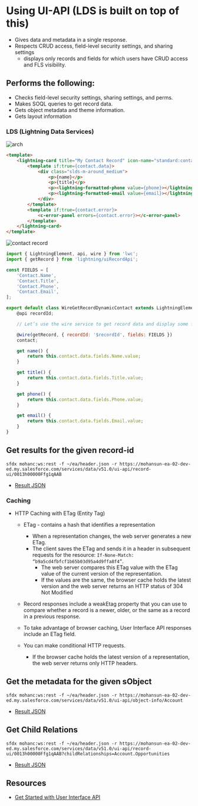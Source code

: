 # Using UI-API (LDS is built on top of this) 
- Gives data and metadata in a single response.
- Respects CRUD access, field-level security settings, and sharing settings
    - displays only records and fields for which users have CRUD access and FLS visibility.

## Performs the following:
- Checks field-level security settings, sharing settings, and perms.
- Makes SOQL queries to get record data.
- Gets object metadata and theme information.
- Gets layout information

### LDS (Lightning Data Services)
![arch](https://resources.docs.salesforce.com/images/96c6c99f3a530fbd2600a734ee804326.png)

```html
<template>
    <lightning-card title="My Contact Record" icon-name="standard:contact">
        <template if:true={contact.data}>
            <div class="slds-m-around_medium">
                <p>{name}</p>
                <p>{title}</p>
                <p><lightning-formatted-phone value={phone}></lightning-formatted-phone></p>
                <p><lightning-formatted-email value={email}></lightning-formatted-email></p>
            </div>
        </template>
        <template if:true={contact.error}>
            <c-error-panel errors={contact.error}></c-error-panel>
        </template>
    </lightning-card>
</template>
```
![contact record](https://resources.docs.salesforce.com/images/78eaec710ca146705cea8e5509b39ec6.png)

```js
import { LightningElement, api, wire } from 'lwc';
import { getRecord } from 'lightning/uiRecordApi';

const FIELDS = [
    'Contact.Name',
    'Contact.Title',
    'Contact.Phone',
    'Contact.Email',
];

export default class WireGetRecordDynamicContact extends LightningElement {
    @api recordId;

    // Let’s use the wire service to get record data and display some field names.

    @wire(getRecord, { recordId: '$recordId', fields: FIELDS })
    contact;

    get name() {
        return this.contact.data.fields.Name.value;
    }

    get title() {
        return this.contact.data.fields.Title.value;
    }

    get phone() {
        return this.contact.data.fields.Phone.value;
    }

    get email() {
        return this.contact.data.fields.Email.value;
    }
}

```

## Get results for the given record-id
```
sfdx mohanc:ws:rest -f ~/ea/header.json -r https://mohansun-ea-02-dev-ed.my.salesforce.com/services/data/v51.0/ui-api/record-ui/0013h00000Ffg1qAAB 

```

- [Result JSON](./0013h00000Ffg1qAAB.json)


### Caching

- HTTP Caching with ETag (Entity Tag)
    - ETag - contains a hash that identifies a representation
        -  When a representation changes, the web server generates a new ETag.
        - The client saves the ETag and sends it in a header in subsequent requests for the resource: ```If-None-Match: “b9a5cd4fbfcf1b65b03d95a4d9ffa8f4”```. 
            - The web server compares this ETag value with the ETag value of the current version of the representation. 
            - If the values are the same, the browser cache holds the latest version and the web server returns an HTTP status of 304 Not Modified


    - Record responses include a weakEtag property that you can use to compare whether a record is a newer, older, or the same as a record in a previous response.
    - To take advantage of browser caching, User Interface API responses include an ETag field.
    - You can make conditional HTTP requests. 
        - If the browser cache holds the latest version of a representation, the web server returns only HTTP headers.

## Get the metadata for the given sObject
```
sfdx mohanc:ws:rest -f ~/ea/header.json -r https://mohansun-ea-02-dev-ed.my.salesforce.com/services/data/v51.0/ui-api/object-info/Account

```
- [Result JSON](./Account.json)


## Get Child Relations
```
sfdx mohanc:ws:rest -f ~/ea/header.json -r https://mohansun-ea-02-dev-ed.my.salesforce.com/services/data/v51.0/ui-api/record-ui/0013h00000Ffg1qAAB?childRelationships=Account.Opportunities

```
- [Result JSON](./Account.Opportunities.json)

## Resources
- [Get Started with User Interface API](https://developer.salesforce.com/docs/atlas.en-us.uiapi.meta/uiapi/ui_api_get_started.htm)
